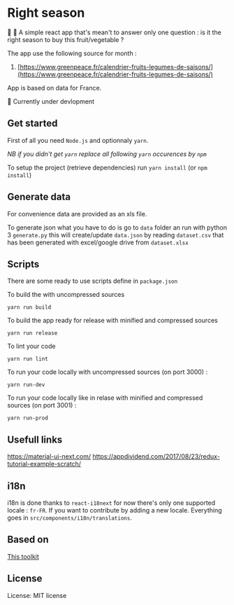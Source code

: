# Right season

:green_apple: :sweet_potato: A simple react app that's mean't to answer only one question : is it the right season to buy this fruit/vegetable ?

The app use the following source for month : 
1. [https://www.greenpeace.fr/calendrier-fruits-legumes-de-saisons/](https://www.greenpeace.fr/calendrier-fruits-legumes-de-saisons/)

App is based on data for France.

:tractor: Currently under devlopment

## Get started

First of all you need `Node.js` and optionnaly `yarn`. 

*NB if you didn't get `yarn` replace all following `yarn` occurences by `npm`*

To setup the project (retrieve dependencies) run `yarn install` (or `npm install`)

## Generate data

For convenience data are provided as an xls file. 

To generate json what you have to do is go to `data` folder an run with python 3 `generate.py` this will create/update `data.json` by reading `dataset.csv` that has been generated with excel/google drive from `dataset.xlsx`

## Scripts

There are some ready to use scripts define in `package.json`

To build the with uncompressed sources

    yarn run build

To build the app ready for release with minified and compressed sources

    yarn run release

To lint your code

    yarn run lint

To run your code locally with uncompressed sources (on port 3000) :

    yarn run-dev

To run your code locally like in relase with minified and compressed sources (on port 3001) :

    yarn run-prod

## Usefull links
https://material-ui-next.com/
https://appdividend.com/2017/08/23/redux-tutorial-example-scratch/

## i18n

i18n is done thanks to `react-i18next` for now there's only one supported locale : `fr-FR`. If you want to contribute by adding a new locale. Everything goes in `src/components/i18n/translations`.
## Based on 

[This toolkit](https://github.com/MarcAlx/simple-react-starterkit)

## License

License: MIT license
